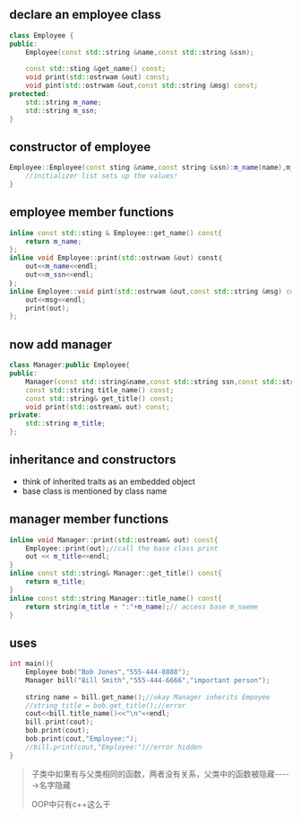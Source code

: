 ## declare an employee class

```cpp
class Employee {
public:
    Employee(const std::string &name,const std::string &ssn);
    
    const std::sting &get_name() const;
    void print(std::ostrwam &out) const;
    void pint(std::ostrwam &out,const std::string &msg) const;
protected:
    std::string m_name;
    std::string m_ssn;
}
```

## constructor of employee

```cpp
Employee::Employee(const sting &name,const string &ssn):m_name(name),m_ssn(ssn){
    //initializer list sets up the values!
}
```

## employee member functions

```cpp
inline const std::sting & Employee::get_name() const{
    return m_name;
};
inline void Employee::print(std::ostrwam &out) const｛
	out<<m_name<<endl;
	out<<m_ssn<<endl;
｝;
inline Employee::void pint(std::ostrwam &out,const std::string &msg) const{
    out<<msg<<endl;
    print(out);
};
```

## now add manager

```cpp
class Manager:public Employee{
public:
    Manager(const std::string&name,const std::string ssn,const std::string&title);
    const std::string title_name() const;
    const std::string& get_title() const;
    void print(std::ostream& out) const;
private:
    std::string m_title;
};
```

## inheritance and constructors

- think of inherited traits as an embedded object
- base class is mentioned by class name

## manager member functions

```cpp
inline void Manager::print(std::ostream& out) const{
    Employee::print(out);//call the base class print
    out << m_title<<endl;
}
inline const std::string& Manager::get_title() const{
    return m_title;
}
inline const std::string Manager::title_name() const{
    return string(m_title + ":"+m_name);// access base m_naeme
}
```

## uses

```cpp
int main(){
    Employee bob("Bob Jones","555-444-8888");
    Manager bill("Bill Smith","555-444-6666","important person");
    
    string name = bill.get_name();//okay Manager inherits Empoyee
    //string title = bob.get_title();//error
    cout<<bill.title_name()<<"\n"<<endl;
    bill.print(cout);
    bob.print(cout);
    bob.print(cout,"Employee:");
    //bill.print(cout,"Employee:")//error hidden
}
```

> 子类中如果有与父类相同的函数，两者没有关系，父类中的函数被隐藏----->名字隐藏
>
> OOP中只有c++这么干

